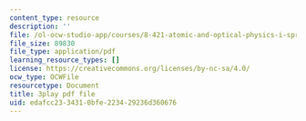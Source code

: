 ```yaml
---
content_type: resource
description: ''
file: /ol-ocw-studio-app/courses/8-421-atomic-and-optical-physics-i-spring-2014/edafcc2334310bfe223429236d360676_Lgqpoct9kk8.pdf
file_size: 89830
file_type: application/pdf
learning_resource_types: []
license: https://creativecommons.org/licenses/by-nc-sa/4.0/
ocw_type: OCWFile
resourcetype: Document
title: 3play pdf file
uid: edafcc23-3431-0bfe-2234-29236d360676
---
```

